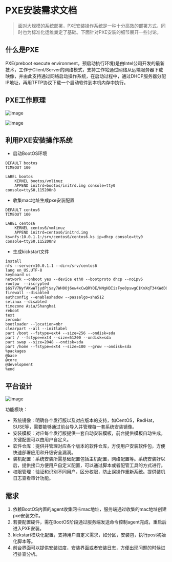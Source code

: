 # PXE安装需求文档

> 面对大规模的系统部署，PXE安装操作系统是一种十分高效的部署方式，同时也为标准化运维奠定了基础。下面针对PXE安装的细节展开一些讨论。

## 什么是PXE

PXE(preboot execute environment，预启动执行环境)是由Intel公司开发的最新技术，工作于Client/Server的网络模式，支持工作站通过网络从远端服务器下载映像，并由此支持通过网络启动操作系统，在启动过程中，通过DHCP服务器分配IP地址，再用TFTP协议下载一个启动软件到本机内存中执行。

## PXE工作原理

![image](http://linux.vbird.org/linux_enterprise/0120installation/pxe.jpg)

![image](http://diddy.boot-land.net/pxe/files/img/pxeboot1.jpg)

## 利用PXE安装操作系统

- 启动BootOS环境

```
DEFAULT bootos
TIMEOUT 100

LABEL bootos
    KERNEL bootos/vmlinuz
    APPEND initrd=bootos/initrd.img console=tty0 console=ttyS0,115200n8
```

- 收集mac地址生成pxe安装配置

```
DEFAULT centos6
TIMEOUT 100

LABEL centos6
    KERNEL centos6/vmlinuz
    APPEND initrd=centos6/initrd.img ks=nfs:10.0.1.1:/srv/centos6/centos6.ks ip=dhcp console=tty0 console=ttyS0,115200n8
```

- 生成kickstart文件

```
install
nfs --server=10.0.1.1 --dir=/srv/centos6
lang en_US.UTF-8
keyboard us
network --onboot yes --device eth0 --bootproto dhcp --noipv6
rootpw  --iscrypted $6$7V7NyfAKwWTjydPj$ay7WH0Oj6ew4xCwQRYOE/NNgHDIizFye0pswgC1KnXqT34KWdD0r1Zm4ZFDcj.U4yo1NFW8rqH96M4CwRBkWl1
firewall --disabled
authconfig --enableshadow --passalgo=sha512
selinux --disabled
timezone Asia/Shanghai
reboot
text
zerombr
bootloader --location=mbr
clearpart --all --initlabel
part /boot --fstype=ext4 --size=256 --ondisk=sda
part / --fstype=ext4 --size=51200 --ondisk=sda
part swap --size=2048 --ondisk=sda
part /home --fstype=ext4 --size=100 --grow --ondisk=sda
%packages
@base
@core
@development
%end
```

## 平台设计

![image](http://www.ibm.com/developerworks/cn/linux/l-cobbler/fig-1.png)

功能模块：

- 系统镜像：明确各个发行版以及对应版本的支持，如CentOS，RedHat，SUSE等，需要能够通过前台导入并管理每一套系统安装镜像。
- 安装模板：对应每个发行版提供一套自动安装模板，前台提供模板自动生成，关键配置可以由用户自定义。
- 软件仓库：提供并管理对应各个版本的软件仓库，方便用户安装软件包，方便快速部署应用和升级安全漏洞。
- 装机配置：系统安装所需基础配置包括主机配置，网络配置等。系统安装好以后，提供接口方便用户自定义配置，可以通过脚本或者配管工具的方式进行。
- 权限管理：验证和识别不同用户，区分权限，防止误操作重新系统。提供装机日志查看审计功能。

## 需求

1. 依赖BootOS内置的agent收集网卡mac地址，服务端通过收集的mac地址创建pxe安装文件。
2. 若要配置硬件，需在BootOS阶段通过服务端发送命令控制agent完成，重启后进入PXE安装。
3. kickstart模块化配置，支持用户自定义需求，如分区，安装包，执行post初始化脚本等。
4. 前台界面可以提供安装进度，安装界面或者安装日志，方便出现问题的时候进行排查分析。
